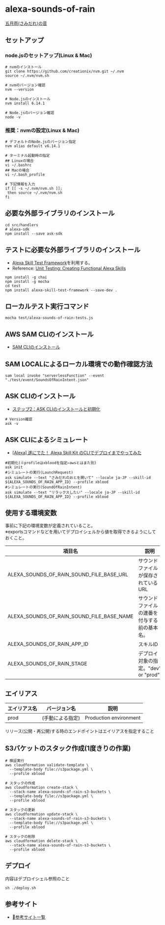 # alexa-sounds-of-rain
[五月雨(さみだれ)の音](https://www.amazon.co.jp/dp/B07DVVJ8KC)  

## セットアップ
### node.jsのセットアップ(Linux & Mac)
```
# nvmのインストール
git clone https://github.com/creationix/nvm.git ~/.nvm
source ~/.nvm/nvm.sh

# nvmのバージョン確認
nvm --version

# Node.jsのインストール
nvm install 6.14.1

# Node.jsのバージョン確認
node -v
```

### 推奨：nvmの設定(Linux & Mac)
```
# デフォルトのNode.jsのバージョン指定
nvm alias default v6.14.1

# ターミナル起動時の指定
## Linuxの場合
vi ~/.bashrc
## Macの場合
vi ~/.bash_profile

# 下記情報を入力
if [[ -s ~/.nvm/nvm.sh ]];
 then source ~/.nvm/nvm.sh
fi
```

## 必要な外部ライブラリのインストール
```
cd src/handlers
# alexa-sdk
npm install --save ask-sdk
```

## テストに必要な外部ライブラリのインストール
- [Alexa Skill Test Framework](https://github.com/BrianMacIntosh/alexa-skill-test-framework)を利用する。
- Reference: [Unit Testing: Creating Functional Alexa Skills](https://developer.amazon.com/ja/blogs/alexa/post/35bdad3d-57c8-4623-88c6-815540697af5/unit-testing-create-functional-alexa-skills)  
```
npm install -g chai
npm install -g mocha
cd test
npm install alexa-skill-test-framework --save-dev .
```

## ローカルテスト実行コマンド
```
mocha test/alexa-sounds-of-rain-tests.js
```

## AWS SAM CLIのインストール
- [SAM CLIのインストール](https://docs.aws.amazon.com/ja_jp/lambda/latest/dg/sam-cli-requirements.html)

## SAM LOCALによるローカル環境での動作確認方法
```
sam local invoke "serverlessFunction" --event "./test/event/SoundsOfRainIntent.json"
```

## ASK CLIのインストール
- [ステップ2：ASK CLIのインストールと初期化](https://developer.amazon.com/ja/docs/smapi/quick-start-alexa-skills-kit-command-line-interface.html#step-2-install-and-initialize-ask-cli)
```
# Version確認
ask -v
```

## ASK CLIによるシミュレート
- [[Alexa] 遂にでた！ Alexa Skill Kit のCLIでデプロイまでやってみた](https://dev.classmethod.jp/cloud/ask-cli/)
```
#初期化(※profileはxbloodを指定←awsとはまた別)
ask init
#シミュレートの実行(LaunchRequest)
ask simulate --text "さみだれのおとを開いて" --locale ja-JP --skill-id ${ALEXA_SOUNDS_OF_RAIN_APP_ID} --profile xblood
#シミュレートの実行(SoundOfRainIntent)
ask simulate --text "リラックスしたい" --locale ja-JP --skill-id ${ALEXA_SOUNDS_OF_RAIN_APP_ID} --profile xblood
```

## 使用する環境変数
事前に下記の環境変数が定義されていること。  
※exportsコマンドなどを用いてデプロイシェルから値を取得できるようにしておくこと。

| 項目名 | 説明 |
----|----
| ALEXA_SOUNDS_OF_RAIN_SOUND_FILE_BASE_URL | サウンドファイルが保存されているURL |
| ALEXA_SOUNDS_OF_RAIN_SOUND_FILE_BASE_NAME | サウンドファイルの連番を付与する前の基本名。 |
| ALEXA_SOUNDS_OF_RAIN_APP_ID | スキルID |
| ALEXA_SOUNDS_OF_RAIN_STAGE | デプロイ対象の指定。"dev" or "prod" |

## エイリアス
| エイリアス名 | バージョン名 | 説明 |
---- | ---- | ----
| prod | (手動による指定) | Production environment |

リリース(公開・再公開)する時のエンドポイントはエイリアスを指定すること

## S3バケットのスタック作成(1度きりの作業)
```
# 検証実行
aws cloudformation validate-template \
  --template-body file://s3package.yml \
  --profile xblood

# スタックの作成
aws cloudformation create-stack \
  --stack-name alexa-sounds-of-rain-s3-buckets \
  --template-body file://s3package.yml \
  --profile xblood

# スタックの更新
aws cloudformation update-stack \
  --stack-name alexa-sounds-of-rain-s3-buckets \
  --template-body file://s3package.yml \
  --profile xblood

# スタックの削除
aws cloudformation delete-stack \
  --stack-name alexa-sounds-of-rain-s3-buckets \
  --profile xblood
```
## デプロイ
内容はデプロイシェル参照のこと
```
sh ./deploy.sh
```

## 参考サイト
- [参考サイト一覧](./docs/reference.md)
